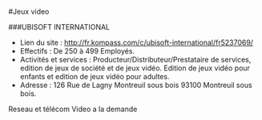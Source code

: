 #Jeux video

###UBISOFT INTERNATIONAL

+ Lien du site : http://fr.kompass.com/c/ubisoft-international/fr5237069/
+ Effectifs : De 250 à 499 Employés.
+ Activités et services : Producteur/Distributeur/Prestataire de services, edition de jeux de société et de jeux vidéo. Edition de jeux vidéo pour enfants et edition de jeux vidéo pour adultes.
+ Adresse : 126 Rue de Lagny Montreuil sous bois 93100 Montreuil sous bois.

Reseau et télécom
Video a la demande
